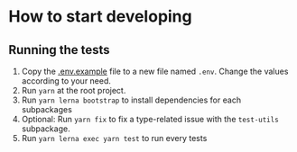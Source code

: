 # How to start developing

## Running the tests

1. Copy the [.env.example](.env.example) file to a new file named `.env`. Change the values according to your need.
2. Run `yarn` at the root project.
3. Run `yarn lerna bootstrap` to install dependencies for each subpackages
4. Optional: Run `yarn fix` to fix a type-related issue with the `test-utils` subpackage.
5. Run `yarn lerna exec yarn test` to run every tests
